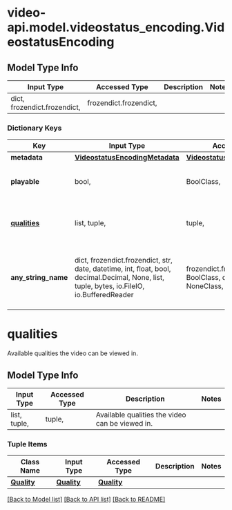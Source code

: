 # video-api.model.videostatus_encoding.VideostatusEncoding

## Model Type Info
Input Type | Accessed Type | Description | Notes
------------ | ------------- | ------------- | -------------
dict, frozendict.frozendict,  | frozendict.frozendict,  |  | 

### Dictionary Keys
Key | Input Type | Accessed Type | Description | Notes
------------ | ------------- | ------------- | ------------- | -------------
**metadata** | [**VideostatusEncodingMetadata**](VideostatusEncodingMetadata.md) | [**VideostatusEncodingMetadata**](VideostatusEncodingMetadata.md) |  | [optional] 
**playable** | bool,  | BoolClass,  | Whether the video is playable or not. | [optional] 
**[qualities](#qualities)** | list, tuple,  | tuple,  | Available qualities the video can be viewed in. | [optional] 
**any_string_name** | dict, frozendict.frozendict, str, date, datetime, int, float, bool, decimal.Decimal, None, list, tuple, bytes, io.FileIO, io.BufferedReader | frozendict.frozendict, str, BoolClass, decimal.Decimal, NoneClass, tuple, bytes, FileIO | any string name can be used but the value must be the correct type | [optional]

# qualities

Available qualities the video can be viewed in.

## Model Type Info
Input Type | Accessed Type | Description | Notes
------------ | ------------- | ------------- | -------------
list, tuple,  | tuple,  | Available qualities the video can be viewed in. | 

### Tuple Items
Class Name | Input Type | Accessed Type | Description | Notes
------------- | ------------- | ------------- | ------------- | -------------
[**Quality**](Quality.md) | [**Quality**](Quality.md) | [**Quality**](Quality.md) |  | 

[[Back to Model list]](../../README.md#documentation-for-models) [[Back to API list]](../../README.md#documentation-for-api-endpoints) [[Back to README]](../../README.md)

